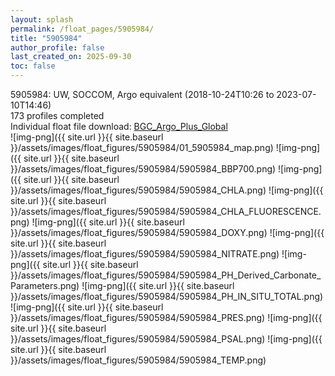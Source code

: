 ```yaml
---
layout: splash
permalink: /float_pages/5905984/
title: "5905984"
author_profile: false
last_created_on: 2025-09-30
toc: false
---
```

 
5905984: UW, SOCCOM, Argo equivalent (2018-10-24T10:26 to 2023-07-10T14:46)\
173 profiles completed\
Individual float file download: [BGC_Argo_Plus_Global](https://ftp.soest.hawaii.edu/bgc_argo_plus/Individual_Floats/outliers_removed/5905984_Sprof_processed.nc)\
![img-png]({{ site.url }}{{ site.baseurl }}/assets/images/float_figures/5905984/01_5905984_map.png)
![img-png]({{ site.url }}{{ site.baseurl }}/assets/images/float_figures/5905984/5905984_BBP700.png)
![img-png]({{ site.url }}{{ site.baseurl }}/assets/images/float_figures/5905984/5905984_CHLA.png)
![img-png]({{ site.url }}{{ site.baseurl }}/assets/images/float_figures/5905984/5905984_CHLA_FLUORESCENCE.png)
![img-png]({{ site.url }}{{ site.baseurl }}/assets/images/float_figures/5905984/5905984_DOXY.png)
![img-png]({{ site.url }}{{ site.baseurl }}/assets/images/float_figures/5905984/5905984_NITRATE.png)
![img-png]({{ site.url }}{{ site.baseurl }}/assets/images/float_figures/5905984/5905984_PH_Derived_Carbonate_Parameters.png)
![img-png]({{ site.url }}{{ site.baseurl }}/assets/images/float_figures/5905984/5905984_PH_IN_SITU_TOTAL.png)
![img-png]({{ site.url }}{{ site.baseurl }}/assets/images/float_figures/5905984/5905984_PRES.png)
![img-png]({{ site.url }}{{ site.baseurl }}/assets/images/float_figures/5905984/5905984_PSAL.png)
![img-png]({{ site.url }}{{ site.baseurl }}/assets/images/float_figures/5905984/5905984_TEMP.png)
